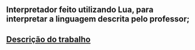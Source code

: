 ## Interpretador feito utilizando Lua, para interpretar a linguagem descrita pelo professor;

## [Descrição do trabalho](/Descrição.pdf)
